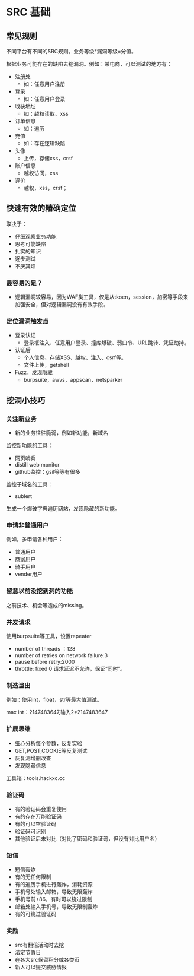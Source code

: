 # SRC 基础

## 常见规则
不同平台有不同的SRC规则。业务等级*漏洞等级=分值。

根据业务可能存在的缺陷去挖漏洞。例如：某电商，可以测试的地方有：
- 注册处
  - 如：任意用户注册
- 登录
  - 如：任意用户登录
- 收获地址
  - 如：越权读取、xss
- 订单信息
  - 如：遍历
- 充值
  - 如：存在逻辑缺陷
- 头像
  - 上传，存储xss，crsf
- 账户信息
  - 越权访问，xss
- 评价
  - 越权，xss，crsf；

## 快速有效的精确定位
取决于：
- 仔细观察业务功能
- 思考可能缺陷
- 扎实的知识
- 逐步测试
- 不厌其烦

### 最容易的是？
- 逻辑漏洞较容易，因为WAF类工具，仅是从tkoen，session，加密等手段来加强安全，但对逻辑漏洞没有有效手段。

### 定位漏洞触发点

- 登录认证
  - 登录框注入、任意用户登录、撞库爆破、弱口令、URL跳转、凭证劫持。
- 认证后
  - 个人信息、存储XSS、越权、注入、csrf等。
  - 文件上传，getshell
- Fuzz，发现隐藏
  - burpsuite，awvs，appscan，netsparker

## 挖洞小技巧

### 关注新业务

- 新的业务往往脆弱，例如新功能，新域名

监控新功能的工具：
- 网页哨兵
- distill web monitor
- github监控：gsil等等有很多

监控子域名的工具：
- sublert

生成一个爆破字典遍历网站，发现隐藏的新功能。

### 申请非普通用户
例如，多申请各种用户：
- 普通用户
- 商家用户
- 骑手用户
- vender用户

### 留意以前没挖到洞的功能
之前技术、机会等造成的missing。


### 并发请求
使用burpsuite等工具，设置repeater
- number of threads ：128
- number of retries on network failure:3
- pause before retry:2000
- throttle: fixed 0 请求延迟不允许，保证“同时”。

### 制造溢出

例如：使用int，float，str等最大值测试。

max int：2147483647,输入2*2147483647

### 扩展思维

- 细心分析每个参数，反复实验
- GET,POST,COOKIE等反复测试
- 反复测增删改查
- 发现隐藏信息

工具箱：tools.hackxc.cc

### 验证码
- 有的验证码会重复使用
- 有的存在万能验证码
- 有的可以空验证码
- 验证码可识别
- 其他验证后未对比（对比了密码和验证码，但没有对比用户名）

### 短信
- 短信轰炸
- 有的无任何限制
- 有的遍历手机进行轰炸，消耗资源
- 手机号处输入邮箱，导致无限轰炸
- 手机号前+86，有时可以绕过限制
- 邮箱处输入手机号，导致无限制轰炸
- 有的可绕过验证码

### 奖励
- src有翻倍活动时去挖
- 法定节假日
- 在各大src保留积分或各类币
- 新人可以提交威胁情报